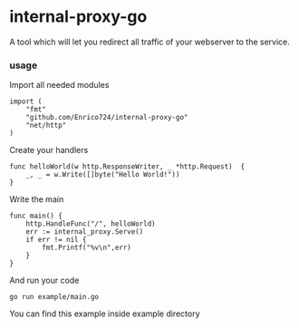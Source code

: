 # internal-proxy-go

A tool which will let you redirect all traffic of your webserver to the service.

### usage

Import all needed modules 
```
import (
    "fmt"
    "github.com/Enrico724/internal-proxy-go"
    "net/http"
)
```
Create your handlers
```
func helloWorld(w http.ResponseWriter, _ *http.Request)  {
    _, _ = w.Write([]byte("Hello World!"))
}
```
Write the main
```
func main() {
    http.HandleFunc("/", helloWorld)
    err := internal_proxy.Serve()
    if err != nil {
        fmt.Printf("%v\n",err)
    }
}
```
And run your code
```
go run example/main.go
```

You can find this example inside example directory
